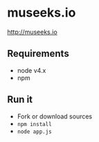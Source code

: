 # museeks.io
http://museeks.io

## Requirements

- node v4.x
- npm

## Run it

- Fork or download sources
- `npm install`
- `node app.js`
